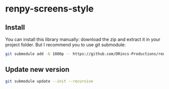 # renpy-screens-style

## Install
You can install this library manually: download the zip and extract it in your project folder.
But I recommend you to use git submodule:
```bash
git submodule add -b 1080p -- https://github.com/DRincs-Productions/renpy-screens-style 'game/screens_style'
```

## Update new version
```bash
git submodule update --init --recursive
```

